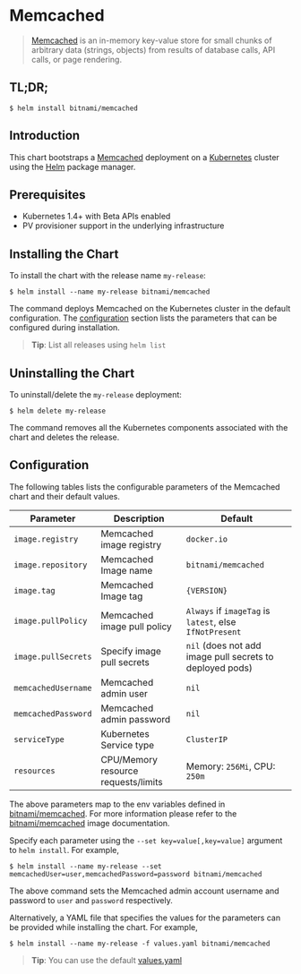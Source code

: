 # Memcached

> [Memcached](https://memcached.org/) is an in-memory key-value store for small chunks of arbitrary data (strings, objects) from results of database calls, API calls, or page rendering.

## TL;DR;

```console
$ helm install bitnami/memcached
```

## Introduction

This chart bootstraps a [Memcached](https://github.com/bitnami/bitnami-docker-memcached) deployment on a [Kubernetes](http://kubernetes.io) cluster using the [Helm](https://helm.sh) package manager.

## Prerequisites

- Kubernetes 1.4+ with Beta APIs enabled
- PV provisioner support in the underlying infrastructure

## Installing the Chart

To install the chart with the release name `my-release`:

```console
$ helm install --name my-release bitnami/memcached
```

The command deploys Memcached on the Kubernetes cluster in the default configuration. The [configuration](#configuration) section lists the parameters that can be configured during installation.

> **Tip**: List all releases using `helm list`

## Uninstalling the Chart

To uninstall/delete the `my-release` deployment:

```console
$ helm delete my-release
```

The command removes all the Kubernetes components associated with the chart and deletes the release.

## Configuration

The following tables lists the configurable parameters of the Memcached chart and their default values.

|      Parameter      |             Description             |                          Default                          |
|---------------------|-------------------------------------|---------------------------------------------------------- |
| `image.registry`    | Memcached image registry            | `docker.io`                                               |
| `image.repository`  | Memcached Image name                | `bitnami/memcached`                                       |
| `image.tag`         | Memcached Image tag                 | `{VERSION}`                                               |
| `image.pullPolicy`  | Memcached image pull policy         | `Always` if `imageTag` is `latest`, else `IfNotPresent`   |
| `image.pullSecrets` | Specify image pull secrets          | `nil` (does not add image pull secrets to deployed pods)  |
| `memcachedUsername` | Memcached admin user                | `nil`                                                     |
| `memcachedPassword` | Memcached admin password            | `nil`                                                     |
| `serviceType`       | Kubernetes Service type             | `ClusterIP`                                               |
| `resources`         | CPU/Memory resource requests/limits | Memory: `256Mi`, CPU: `250m`                              |

The above parameters map to the env variables defined in [bitnami/memcached](http://github.com/bitnami/bitnami-docker-memcached). For more information please refer to the [bitnami/memcached](http://github.com/bitnami/bitnami-docker-memcached) image documentation.

Specify each parameter using the `--set key=value[,key=value]` argument to `helm install`. For example,

```console
$ helm install --name my-release --set memcachedUser=user,memcachedPassword=password bitnami/memcached
```

The above command sets the Memcached admin account username and password to `user` and `password` respectively.

Alternatively, a YAML file that specifies the values for the parameters can be provided while installing the chart. For example,

```console
$ helm install --name my-release -f values.yaml bitnami/memcached
```

> **Tip**: You can use the default [values.yaml](values.yaml)
